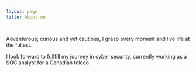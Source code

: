 ```yaml
---
layout: page
title: About me

---
```


Adventurous; curious and yet cautious, I grasp every moment and live life at the fullest.

I look forward to fullfill my journey in cyber security, currently working as a SOC analyst for a Canadian teleco.


